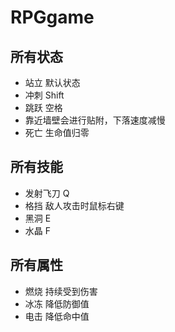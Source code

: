 # RPGgame

## 所有状态

* 站立 默认状态
* 冲刺 Shift
* 跳跃 空格
* 靠近墙壁会进行贴附，下落速度减慢
* 死亡 生命值归零

## 所有技能

* 发射飞刀 Q
* 格挡 敌人攻击时鼠标右键
* 黑洞 E
* 水晶 F

## 所有属性

* 燃烧 持续受到伤害
* 冰冻 降低防御值
* 电击 降低命中值

